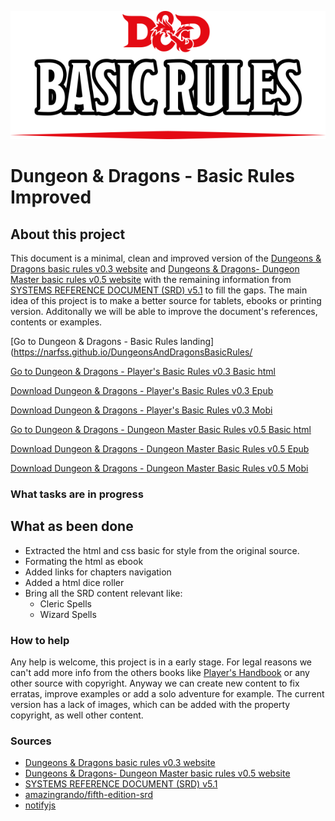 ![](https://github.com/Narfss/DungeonsAndDragonsBasicRules/raw/master/files/basic-rules_title.png)
# Dungeon & Dragons - Basic Rules Improved


## About this project ##
This document is a minimal, clean and improved version of the [Dungeons & Dragons basic rules v0.3 website](http://dnd.wizards.com/products/tabletop/players-basic-rules) and [Dungeons & Dragons- Dungeon Master basic rules v0.5 website](http://dnd.wizards.com/products/tabletop/dm-basic-rules)  with the remaining information from [SYSTEMS REFERENCE DOCUMENT (SRD) v5.1](http://dnd.wizards.com/articles/features/systems-reference-document-srd) to fill the gaps. The main idea of this project is to make a better source for tablets, ebooks or printing version. Additonally we will be able to improve the document's references, contents or examples.

[Go to Dungeon & Dragons - Basic Rules landing](https://narfss.github.io/DungeonsAndDragonsBasicRules/

[Go to Dungeon & Dragons - Player's Basic Rules v0.3 Basic html](https://narfss.github.io/DungeonsAndDragonsBasicRules/player.html)

[Download Dungeon & Dragons - Player's Basic Rules v0.3 Epub](https://narfss.github.io/DungeonsAndDragonsBasicRules/DungeonsAndDragonsBasicRules.epub)

[Download Dungeon & Dragons - Player's Basic Rules v0.3 Mobi](https://narfss.github.io/DungeonsAndDragonsBasicRules/DungeonsAndDragonsBasicRules.mobi)

[Go to Dungeon & Dragons - Dungeon Master Basic Rules v0.5 Basic html](https://narfss.github.io/DungeonsAndDragonsBasicRules/master.html)

[Download Dungeon & Dragons - Dungeon Master Basic Rules v0.5 Epub](https://narfss.github.io/DungeonsAndDragonsBasicRules/DungeonsAndDragonsDungeonMasterBasicRules.epub)

[Download Dungeon & Dragons - Dungeon Master Basic Rules v0.5 Mobi](https://narfss.github.io/DungeonsAndDragonsBasicRules/DungeonsAndDragonsDungeonMasterBasicRules.mobi)

### What tasks are in progress

## What as been done
  - Extracted the html and css basic for style from the original source.
  - Formating the html as ebook
  - Added links for chapters navigation
  - Added a html dice roller
  - Bring all the SRD content relevant like:
  	- Cleric Spells
  	- Wizard Spells

### How to help
Any help is welcome, this project is in a early stage.
For legal reasons we can't add more info from the others books like [Player's Handbook](http://dnd.wizards.com/products/tabletop-games/rpg-products/rpg_playershandbook) or any other source with copyright. Anyway we can create new content to fix erratas, improve examples or add a solo adventure for example.
The current version has a lack of images, which can be added with the property copyright, as well other content.

### Sources
- [Dungeons & Dragons basic rules v0.3 website](http://dnd.wizards.com/products/tabletop/players-basic-rules)
- [Dungeons & Dragons- Dungeon Master basic rules v0.5 website](http://dnd.wizards.com/products/tabletop/dm-basic-rules)
- [SYSTEMS REFERENCE DOCUMENT (SRD) v5.1](http://dnd.wizards.com/articles/features/systems-reference-document-srd)
- [amazingrando/fifth-edition-srd](https://github.com/amazingrando/fifth-edition-srd)
- [notifyjs](https://notifyjs.com/)